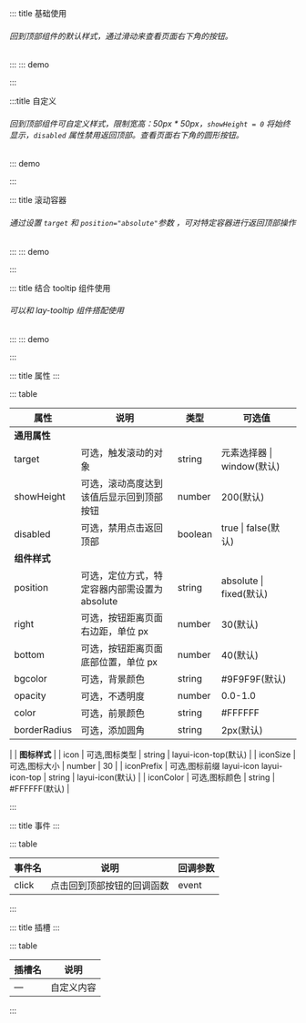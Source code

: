 ::: title 基础使用

###### 回到顶部组件的默认样式，通过滑动来查看页面右下角的按钮。

:::
::: demo

<template>
  <lay-backtop target=".layui-body"></lay-backtop>
</template>

<script>
import { ref } from 'vue'

export default {
  setup() {

    return {
    }
  }
}
</script>

:::

:::title 自定义

###### 回到顶部组件可自定义样式，限制宽高：50px \* 50px，<code>showHeight = 0</code> 将始终显示，<code>disabled</code> 属性禁用返回顶部。查看页面右下角的圆形按钮。

::: demo

<!-- 使用默认插槽自定义组件内容,也可以使用组件提供的样式属性快速定义常用样式 -->
<template>
  <lay-backtop target=".layui-body" :showHeight="0" :bottom="100"  @click="handlerClick" bgcolor="#FFFFFF" disabled >
    <div style="
        width:50px;
        height:50px;
        background-color: #5FB878;
        color: #FFFFFF;
        text-align: center;
        border-radius:50%">
        <i class="layui-icon layui-icon-dialogue" style="font-size:30px"></i>
    </div>
  </lay-backtop>
</template>

<script>
import { ref } from 'vue'
import { layer } from "../../../../src/index.ts"

export default {
  setup() {
    let count = 0;
    const handlerClick = () => {
      count++;
      layer.msg(count, { time: 1000 })
    }

    return {
      count,
      handlerClick,
    }
  }
}
</script>

:::

::: title 滚动容器

###### 通过设置 <code>target</code> 和 <code>position="absolute"</code>参数 ，可对特定容器进行返回顶部操作

:::
::: demo

<template>
<!-- 需要用一个 div 包裹滚动目标和 lay-backtop 组件 -->
<div class="scrollContainer">
  <div id="scrollContent" style="overflow-y:auto; overflow-x:auto; width:700px; height:300px;">
    <p v-for="(n,index) in 50" :key="n" style="height:32px;border-bottom:0.5px solid #5FB878;margin-bottom:10px;line-height:35px">
      {{index + ". &nbsp;layui-vue , 基 于 vue 3.0 的 桌 面 端 组 件 库 , layui 的 另 一 种 呈 现 方 式"}}
    </p>
  </div>
  <lay-backtop target="#scrollContent" :showHeight="100" :bottom="30" position="absolute"></lay-backtop>
</div>
</template>

<script>
import { ref } from 'vue'

export default {
  setup() {

    return {
    }
  }
}
</script>
<style>
.scrollContainer{
  width:700px; 
  height:300px;
}
</style>

:::

::: title 结合 tooltip 组件使用

###### 可以和 lay-tooltip 组件搭配使用

:::
::: demo

<template>
<!-- 需要用一个 div 包裹滚动容器和 Lay-backtop 组件 -->
<div class="scrollContainer">
  <div id="scrollContent2" style="overflow-y:auto; overflow-x:auto; width:700px; height:300px;">
    <p v-for="(n,index) in 50" :key="n" style="height:40px;border-bottom:0.5px solid #5FB878;margin-bottom:10px;line-height:40px">
      {{index + ". &nbsp;layui-vue , 基 于 vue 3.0 的 桌 面 端 组 件 库 , layui 的 另 一 种 呈 现 方 式"}}
    </p>
  </div>
  <lay-tooltip content="backtop" position="left">
    <lay-backtop target="#scrollContent2" :showHeight="100" :bottom="30" position="absolute" border-radius="50%" bgcolor="#5FB878"></lay-backtop>
  </lay-tooltip>
</div>
</template>

<script>
import { ref } from 'vue'

export default {
  setup() {

    return {
    }
  }
}
</script>
<style>
.scrollContainer{
  width:700px; 
  height:300px;
}
</style>

:::

::: title 属性
:::

::: table

| 属性                      | 说明                                          | 类型    | 可选值                     |
| ------------------------- | --------------------------------------------- | ------- | -------------------------- |
| <strong>通用属性</strong> |
| target                    | 可选，触发滚动的对象                          | string  | 元素选择器 \| window(默认) |
| showHeight                | 可选，滚动高度达到该值后显示回到顶部按钮      | number  | 200(默认)                  |
| disabled                  | 可选，禁用点击返回顶部                        | boolean | true \| false(默认)        |
| <strong>组件样式</strong> |
| position                  | 可选，定位方式，特定容器内部需设置为 absolute | string  | absolute \| fixed(默认)    |
| right                     | 可选，按钮距离页面右边距，单位 px             | number  | 30(默认)                   |
| bottom                    | 可选，按钮距离页面底部位置，单位 px           | number  | 40(默认)                   |
| bgcolor                   | 可选，背景颜色                                | string  | \#9F9F9F(默认)             |
| opacity                   | 可选，不透明度                                | number  | 0.0-1.0                    |
| color                     | 可选，前景颜色                                | string  | #FFFFFF                    |
| borderRadius              | 可选，添加圆角                                | string  | 2px(默认)                  |
|
| <strong>图标样式</strong>  |
| icon | 可选,图标类型 | string | layui-icon-top(默认) |
| iconSize | 可选,图标大小 | number | 30 |
| iconPrefix | 可选,图标前缀 layui-icon layui-icon-top | string | layui-icon(默认) |
| iconColor | 可选,图标颜色 | string | #FFFFFF(默认) |

:::

::: title 事件
:::

::: table

| 事件名 | 说明                       | 回调参数 |
| ------ | -------------------------- | -------- |
| click  | 点击回到顶部按钮的回调函数 | event    |

:::

::: title 插槽
:::

::: table

| 插槽名 | 说明       |
| ------ | ---------- |
| —      | 自定义内容 |

:::
